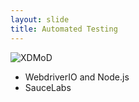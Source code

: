 ```yaml
---
layout: slide
title: Automated Testing
---
```

![XDMoD]({{site.baseurl}}/assets/images/sauce.png)

- WebdriverIO and Node.js
- SauceLabs

